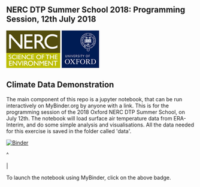 ## NERC DTP Summer School 2018: Programming Session, 12th July 2018

![](nerc_logo.png ) 
![](ox_logo.png )

## Climate Data Demonstration

The main component of this repo is a jupyter notebook, that can be run interactively on MyBinder.org by anyone with a link. This is for the programming session of the 2018 Oxford NERC DTP Summer School, on July 12th. The notebook will load surface air temperature data from ERA-Interim, and do some simple analysis and visualisations. All the data needed for this exercise is saved in the folder called 'data'. 

[![Binder](https://mybinder.org/badge.svg)](https://mybinder.org/v2/gh/TomBolton/ClimateDataDemo/master)

^

|

To launch the notebook using MyBinder, click on the above badge.
